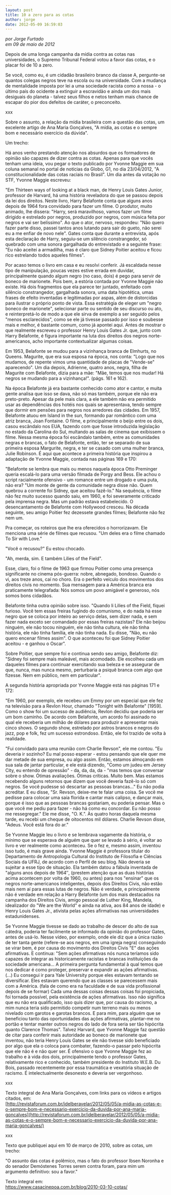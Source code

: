 ```yaml
---
layout: post
title: 10 a zero para as cotas
author: jorge
date: 2012-05-09 16:59:03
---
```

*por Jorge Furtado*\
*em 09 de maio de 2012*

Depois de uma longa campanha da mídia contra as cotas nas universidades, o Supremo Tribunal Federal votou a favor das cotas, e o placar foi de 10 a zero.

Se você, como eu, é um cidadão brasileiro branco da classe A, pergunte-se quantos colegas negros teve na escola ou na universidade. Com a mudança de mentalidade imposta por lei a uma sociedade racista como a nossa - o último país do ocidente a extinguir a escravidão e ainda um dos mais desiguais do planeta - talvez seus filhos e netos tenham mais chance de escapar do pior dos defeitos de caráter, o preconceito.

xxx

Sobre o assunto, a relação da mídia brasileira com a questão das cotas, um excelente artigo de Ana Maria Gonçalves, "A mídia, as cotas e o sempre bom e necessário exercício da dúvida".

Um trecho:

Há anos venho prestando atenção nos absurdos que os formadores de opinião são capazes de dizer contra as cotas. Apenas para que vocês tenham uma ideia, vou pegar o texto publicado por Yvonne Maggie em sua coluna semanal no portal de notícias da Globo, G1, no dia 23/04/2012, "A constitucionalidade das cotas raciais no Brasil". Um dia antes da votação no STF, Yvonne Maggie escreveu:

"Em Thirteen ways of looking at a black man, de Henry Louis Gates Junior, professor de Harvard, há uma história reveladora do que se passou depois da lei dos direitos. Neste livro, Harry Belafonte conta que alguns anos depois de 1964 fora convidado para fazer um filme. O produtor, muito animado, lhe dissera: "Harry, será maravilhoso, vamos fazer um filme dirigido e estrelado por negros, produzido por negros, com música feita por negros e vai ser belíssimo". Ao que o ator, nervoso, respondeu: "Não quero fazer parte disso, passei tantos anos lutando para sair do gueto, não serei eu a me enfiar de novo nele". Gates conta que durante a entrevista, após esta declaração de Harry, seguiu-se um silêncio constrangedor, só quebrado com uma sonora gargalhada do entrevistado e a seguinte frase: "Eu não aceitei a armadilha, mas é claro que Sidney Poitier aceitou e ficou rico estrelando todos aqueles filmes".

Por acaso temos o livro em casa e eu resolvi conferir. Já escaldada nesse tipo de manipulação, poucas vezes estive errada em duvidar, principalmente quando algum negro (no caso, dois) é pego para servir de boneco de marionete. Pois bem, a estória contada por Yvonne Maggie não existe. Há dois fragmentos que ela parece ter juntado, enfeitado com silêncio constrangedor, gargalhada sonora, uma data hipotética, umas frases de efeito inventadas e legitimadas por aspas, além de distorcidas para ilustrar o próprio ponto de vista. Essa estratégia de eleger um "negro boneco de marionete", selecionar parte ou sentido de seu discurso ou ato, e reinterpretá-lo de modo a que ele sirva de exemplo a ser seguido pelos "menos esclarecidos", como se ele já tivesse passado por isso e soubesse mais e melhor, é bastante comum, como já apontei aqui. Antes de mostrar o que realmente escreveu o professor Henry Louis Gates Jr. que, junto com Harry Belafonte, é figura importante na luta dos direitos dos negros norte-americanos, acho importante contextualizar algumas coisas.

Em 1953, Belafonte se mudou para a vizinhança branca de Elmhurts, no Queens. Magurite, que era sua esposa na época, nos conta: "Logo que nos mudamos, de repente vimos uma quantidade de placas de "Vende-se" aparecendo". Um dia depois, Adrienne, quatro anos, negra, filha de Magurite com Belafonte, dizia para a mãe: "Mãe, temos que nos mudar! Há negros se mudando para a vizinhança!". (págs. 161 e 162).

Na época Belafonte já era bastante conhecido como ator e cantor, e muita gente analisa que isso se dava, não só mas também, porque ele não era preto-preto. Apesar da pele mais clara, a ele também não era permitido usar as dependências dos hotéis nos quais se apresentava, tendo sempre que dormir em pensões para negros nos arredores das cidades. Em 1957, Belafonte atuou em Island in the sun, formando par romântico com uma atriz branca, Joan Fontaine. O filme, e principalmente o beijo entre os dois, casou escândalo nos EUA, fazendo com que fosse introduzida legislação no estado da Carolina do Sul, multando as salas de cinema que exibissem o filme. Nessa mesma época foi escândalo também, entre as comunidades negras e brancas, o fato de Belafonte, então, ter se separado de sua primeira esposa Margurite, negra, e ter se casado com uma mulher branca, Julie Robinson. É aqui que acontece a primeira história que inspirou a adaptação de Yvonne Maggie, contada nas páginas 169 e 170:

"Belafonte se lembra que mais ou menos naquela época Otto Preminger queria escalá-lo para uma versão filmada de Porgy and Bess. Ele achou o script racialmente ofensivo - um romance entre um drogado e uma puta, não era? "Um monte de gente da comunidade negra disse não. Quem quebrou a corrente foi Sidney, que aceitou fazê-lo." Na sequência, o filme não fez muito sucesso quando saiu, em 1960, e foi severamente criticado pela imprensa negra. Mas um padrão estava estabelecido. O desencantamento de Belafonte com Hollywood cresceu. Na década seguinte, seu amigo Poitier fez dezessete grandes filmes; Belafonte não fez nem um.

Pra começar, os roteiros que lhe era oferecidos o horrorizavam. Ele menciona uma série de filmes que recusou. "Um deles era o filme chamado To Sir with Love."

"Você o recusou?" Eu estou chocado.

"Ah, merda, sim. E também Lilies of the Field".

Esse, claro, foi o filme de 1963 que firmou Poitier como uma presença significante no cinema pós-guerra: nobre, abnegado, bondoso. Quando o vi, aos treze anos, caí no choro. Era o perfeito veículo dos movimentos dos direitos civis no momento. Sua mensagem para a América branca era praticamente telegrafada: Nós somos um povo amigável e generoso, nós somos bons cidadãos.

Belafonte tinha outra opinião sobre isso. "Quando li Lilies of the Field, fiquei furioso. Você tem essas freiras fugindo do comunismo, e do nada há esse negro que se coloca por inteiro ao serviço delas, sem dizer nada, e sem fazer nada exceto ser comandado por essas freiras nazistas? Ele não beijou ninguém, ele não tocou ninguém, ele não tinha cultura, ele não tinha história, ele não tinha família, ele não tinha nada. Eu disse, "Não, eu não quero encenar filmes assim". O que aconteceu foi que Sidney Poitier aceitou - e ganhou o Oscar".

Sobre Poitier, que sempre foi e continua sendo seu amigo, Belafonte diz: "Sidney foi sempre mais maleável, mais acomodado. Ele escolheu cada um daqueles filmes para continuar exercitando sua beleza e se assegurar de que, nunca, mas nunca mesmo, perturbaria a psiquê branca com algo que fizesse. Nem em público, nem em particular".

A segunda história apropriada por Yvonne Maggie está nas páginas 171 e 172:

"Em 1960, por exemplo, ele recebeu um Emmy por um especial que ele fez na televisão para a Revlon Hour, chamado "Tonight with Belafonte" \[1959]. Como o show foi um sucesso de audiência, Revlon decidiu que poderia ser um bom caminho. De acordo com Belafonte, um acordo foi assinado no qual ele receberia um milhão de dólares para produzir e apresentar mais cinco shows. O segundo show, estrelado por astros brancos e negros do jazz, pop e folk, fez um sucesso estrondoso. Então, ele foi trazido de volta à realidade.

"Fui convidado para uma reunião com Charlie Revson", ele me contou. "Eu deveria ir sozinho? Eu mal posso esperar - estou pensando que ele quer me dar metade de sua empresa, ou algo assim. Então, estamos almoçando em sua sala de jantar particular, e ele está dizendo, "Como um judeu em Jersey City, eu entendo de opressão" - da, da, da, da - "mas temos que conversar sobre o show. Ótimas avaliações. Ótimas críticas. Muito bem. Mas estamos recebendo alguns retornos que dizem que você deveria fazê-lo só com negros. Se você pudesse só descartar as pessoas brancas..." Eu não podia acreditar. E eu disse, "Sr. Revson, deixe-me te falar uma coisa. Se você me pedisse para colocar uma saia florida e cantar mais calipso, e dançar mais, porque é isso que as pessoas brancas gostariam, eu poderia pensar. Mas o que você me pediu para fazer - não há como eu concordar. Eu não posso me ressegregar." Ele me disse, "O. K.". Às quatro horas daquela mesma tarde, eu recebi um cheque de oitocentos mil dólares. Charlie Revson disse, "Adeus. Você está fora do ar."

Se Yvonne Maggie leu o livro e se lembrava vagamente da história, o mínimo que se esperava de alguém que quer se levado à sério, é voltar ao livro e ver realmente como aconteceu. Se o fez e, mesmo assim, inventou isso tudo, é mais grave ainda. Yvonne Maggie é professora titular do Departamento de Antropologia Cultural do Instituto de Filosofia e Ciências Sociais da UFRJ, de acordo com o Perfil de seu blog. Não deveria se sujeitar a esse tipo de situação. Ela também datou a fábula inventada de "alguns anos depois de 1964″, (prestem atenção que as duas histórias acima acontecem por volta de 1960, ou antes) para nos "ensinar" que os negros norte-americanos inteligentes, depois dos Direitos Civis, não estão mais nem aí para essas lutas de negros. Não é verdade, e principalmente não é verdade em relação a Harry Belafonte (um dos mais destacados na campanha dos Direitos Civis, amigo pessoal de Luther King, Mandela, idealizador do "We are the World" e ainda na ativa, aos 84 anos de idade) e Henry Louis Gates Jr., ativista pelas ações afirmativas nas universidades estadunidenses.

Se Yvonne Maggie tivesse se dado ao trabalho de descer do alto de sua cátedra, poderia ter facilmente se informado da opinião do professor Gates, antes de usá-lo. Nesse vídeo, por exemplo, onde ele diz que a única razão de ter tanta gente (refere-se aos negros, em uma igreja negra) conseguindo se virar bem, é por causa do movimento dos Direitos Civis "E" das ações afirmativas. E continua: "Sem ações afirmativas nós nunca teríamos sido capazes de integrar as historicamente racistas e brancas instituições da sociedade americana... A primeira pergunta fundamental à qual temos que nos dedicar é como proteger, preservar e expandir as ações afirmativas. (...) Eu consegui ir para Yale University porque eles estavam tentando se diversificar. Eles estavam querendo que as classes se parecessem mais com a América. (fala de como era na faculdade e de sua vida profissional depois de se formar) Cada uma dessas coisas dessas coisas foi propiciada, foi tornada possível, pela existência de ações afirmativas. Isso não significa que eu não era qualificado, isso quis dizer que, por causa do racismo, a mim nunca teria sido permitido competir num terreno mais ou menos nivelado com garotos e garotas brancos. E para mim, para alguém que se beneficiou tanto das oportunidades das ações afirmativas, plantar-me no portão e tentar manter outros negros do lado de fora seria ser tão hipócrita quanto Clarence Thomas". Talvez Harvard, que Yvonne Maggie faz questão de citar para conferir mais autoridade ao boneco de marionete que inventou, não teria Henry Louis Gates se ele não tivesse sido beneficiado por algo que ela o coloca para combater, fazendo-o passar pelo hipócrita que ele não é e não quer ser. É ofensivo o que Yvonne Maggie fez ao trabalho e à vida dos dois, principalmente tendo o professor Gates, relativamente rico e conhecido, também presidente do Instituto W.E.B. Du Bois, passado recentemente por essa traumática e vexatória situação de racismo. É intelectualmente desonesto e deveria ser vergonhoso.

xxx

Texto integral de Ana Maria Gonçalves, com links para os vídeos e artigos citados, em:\
[http://revistaforum.com.br/idelberavelar/2012/05/05/a-midia-as-cotas-e-o-sempre-bom-e-necessario-exercicio-da-duvida-por-ana-maria-goncalves](http://revistaforum.com.br/idelberavelar/2012/05/05/a-midia-as-cotas-e-o-sempre-bom-e-necessario-exercicio-da-duvida-por-ana-maria-goncalves/)

xxx

Texto que publiquei aqui em 10 de março de 2010, sobre as cotas, um trecho:

"O assunto das cotas é polêmico, mas o fato do professor Ibsen Noronha e do senador Demóstenes Torres serem contra foram, para mim um argumento definitivo: sou a favor."

Texto integral em:\
<https://www.casacinepoa.com.br/blog/2010-03-10-cotas/>
